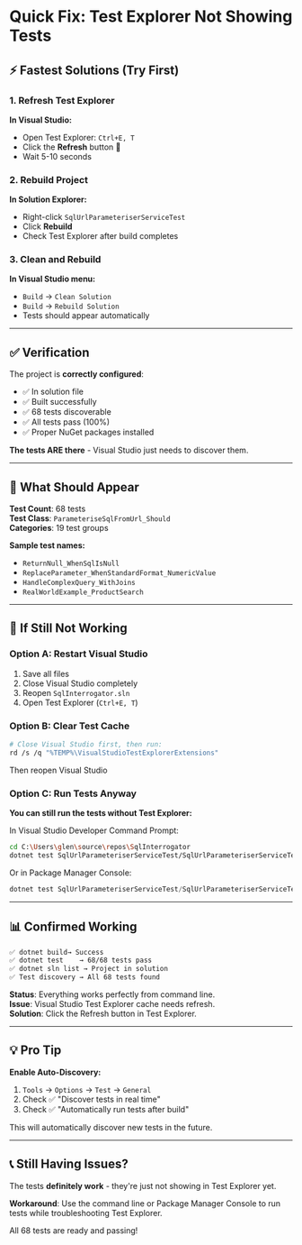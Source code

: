 # Quick Fix: Test Explorer Not Showing Tests

## ⚡ Fastest Solutions (Try First)

### 1. Refresh Test Explorer
**In Visual Studio:**
- Open Test Explorer: `Ctrl+E, T`
- Click the **Refresh** button 🔄
- Wait 5-10 seconds

### 2. Rebuild Project
**In Solution Explorer:**
- Right-click `SqlUrlParameteriserServiceTest`
- Click **Rebuild**
- Check Test Explorer after build completes

### 3. Clean and Rebuild
**In Visual Studio menu:**
- `Build` → `Clean Solution`
- `Build` → `Rebuild Solution`
- Tests should appear automatically

---

## ✅ Verification

The project is **correctly configured**:
- ✅ In solution file
- ✅ Built successfully  
- ✅ 68 tests discoverable
- ✅ All tests pass (100%)
- ✅ Proper NuGet packages installed

**The tests ARE there** - Visual Studio just needs to discover them.

---

## 🎯 What Should Appear

**Test Count**: 68 tests  
**Test Class**: `ParameteriseSqlFromUrl_Should`  
**Categories**: 19 test groups

**Sample test names:**
- `ReturnNull_WhenSqlIsNull`
- `ReplaceParameter_WhenStandardFormat_NumericValue`
- `HandleComplexQuery_WithJoins`
- `RealWorldExample_ProductSearch`

---

## 🔧 If Still Not Working

### Option A: Restart Visual Studio
1. Save all files
2. Close Visual Studio completely
3. Reopen `SqlInterrogator.sln`
4. Open Test Explorer (`Ctrl+E, T`)

### Option B: Clear Test Cache
```bash
# Close Visual Studio first, then run:
rd /s /q "%TEMP%\VisualStudioTestExplorerExtensions"
```
Then reopen Visual Studio

### Option C: Run Tests Anyway
**You can still run the tests without Test Explorer:**

In Visual Studio Developer Command Prompt:
```bash
cd C:\Users\glen\source\repos\SqlInterrogator
dotnet test SqlUrlParameteriserServiceTest/SqlUrlParameteriserServiceTest.csproj
```

Or in Package Manager Console:
```powershell
dotnet test SqlUrlParameteriserServiceTest/SqlUrlParameteriserServiceTest.csproj
```

---

## 📊 Confirmed Working

```bash
✅ dotnet build→ Success
✅ dotnet test    → 68/68 tests pass
✅ dotnet sln list → Project in solution
✅ Test discovery → All 68 tests found
```

**Status**: Everything works perfectly from command line.  
**Issue**: Visual Studio Test Explorer cache needs refresh.  
**Solution**: Click the Refresh button in Test Explorer.

---

## 💡 Pro Tip

**Enable Auto-Discovery:**
1. `Tools` → `Options` → `Test` → `General`
2. Check ✅ "Discover tests in real time"
3. Check ✅ "Automatically run tests after build"

This will automatically discover new tests in the future.

---

## 📞 Still Having Issues?

The tests **definitely work** - they're just not showing in Test Explorer yet.

**Workaround**: Use the command line or Package Manager Console to run tests while troubleshooting Test Explorer.

All 68 tests are ready and passing!

